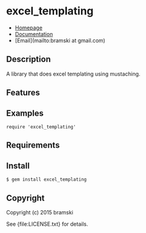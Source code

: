 # excel_templating

* [Homepage](https://rubygems.org/gems/excel_templating)
* [Documentation](http://rubydoc.info/gems/excel_templating/frames)
* [Email](mailto:bramski at gmail.com)

## Description

A library that does excel templating using mustaching.

## Features

## Examples

    require 'excel_templating'

## Requirements

## Install

    $ gem install excel_templating

## Copyright

Copyright (c) 2015 bramski

See {file:LICENSE.txt} for details.
